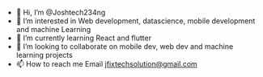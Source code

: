 - 👋 Hi, I’m @Joshtech234ng
- 👀 I’m interested in Web development, datascience, mobile development and machine Learning
- 🌱 I’m currently learning React and flutter
- 💞️ I’m looking to collaborate on mobile dev, web dev and machine learning projects
- 📫 How to reach me Email jfixtechsolution@gmail.com

<!---
Joshtech234ng/Joshtech234ng is a ✨ special ✨ repository because its `README.md` (this file) appears on your GitHub profile.
You can click the Preview link to take a look at your changes.
--->
